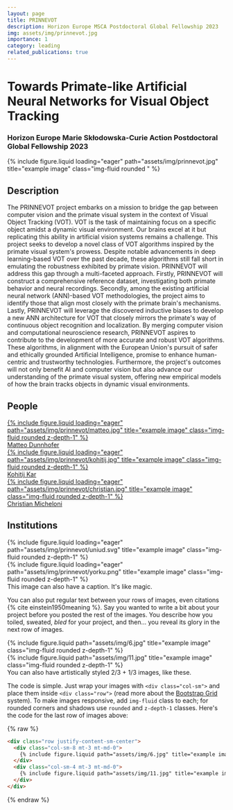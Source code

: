 ```yaml
---
layout: page
title: PRINNEVOT
description: Horizon Europe MSCA Postdoctoral Global Fellowship 2023
img: assets/img/prinnevot.jpg
importance: 1
category: leading
related_publications: true
---
```


# Towards Primate-like Artificial Neural Networks for Visual Object Tracking
### Horizon Europe Marie Skłodowska-Curie Action Postdoctoral Global Fellowship 2023

<div class="row">
    <div class="col-sm mt-3 mt-md-0">
        {% include figure.liquid loading="eager" path="assets/img/prinnevot.jpg" title="example image" class="img-fluid rounded " %}
    </div>
</div>

## Description

The PRINNEVOT project embarks on a mission to bridge the gap between computer vision and the primate visual system in the context of Visual Object Tracking (VOT). VOT is the task of maintaining focus on a specific object amidst a dynamic visual environment. Our brains excel at it but replicating this ability in artificial vision systems remains a challenge. This project seeks to develop a novel class of VOT algorithms inspired by the primate visual system's prowess. Despite notable advancements in deep learning-based VOT over the past decade, these algorithms still fall short in emulating the robustness exhibited by primate vision. PRINNEVOT will address this gap through a multi-faceted approach. Firstly, PRINNEVOT will construct a comprehensive reference dataset, investigating both primate behavior and neural recordings. Secondly, among the existing artificial neural network (ANN)-based VOT methodologies, the project aims to identify those that align most closely with the primate brain's mechanisms. Lastly, PRINNEVOT will leverage the discovered inductive biases to develop a new ANN architecture for VOT that closely mirrors the primate's way of continuous object recognition and localization. By merging computer vision and computational neuroscience research, PRINNEVOT aspires to contribute to the development of more accurate and robust VOT algorithms. These algorithms, in alignment with the European Union's pursuit of safer and ethically grounded Artificial Intelligence, promise to enhance human-centric and trustworthy technologies. Furthermore, the project's outcomes will not only benefit AI and computer vision but also advance our understanding of the primate visual system, offering new empirical models of how the brain tracks objects in dynamic visual environments.


## People

<div class="row">
    <a href="https://matteo-dunnhofer.github.io">
    <div class="col-sm-3 mt-3 mt-md-0">
        {% include figure.liquid loading="eager" path="assets/img/prinnevot/matteo.jpg" title="example image" class="img-fluid rounded z-depth-1" %}
    <div class="caption">
    Matteo Dunnhofer
    </div>
    </div>
    </a>
    <a href="https://vital-kolab.org">
    <div class="col-sm-3 mt-3 mt-md-0">
        {% include figure.liquid loading="eager" path="assets/img/prinnevot/kohitij.jpg" title="example image" class="img-fluid rounded z-depth-1" %}
    <div class="caption">
    Kohitij Kar
    </div>
    </div>
    </a>
    <a href="https://people.uniud.it/page/christian.micheloni">
    <div class="col-sm-3 mt-3 mt-md-0">
        {% include figure.liquid loading="eager" path="assets/img/prinnevot/christian.jpg" title="example image" class="img-fluid rounded z-depth-1" %}
    <div class="caption">
    Christian Micheloni
    </div>
    </div>
    </a>
</div>

## Institutions

<div class="row">
    <div class="col-sm mt-3 mt-md-0">
        {% include figure.liquid loading="eager" path="assets/img/prinnevot/uniud.svg" title="example image" class="img-fluid rounded z-depth-1" %}
    </div>
    <div class="col-sm mt-3 mt-md-0">
        {% include figure.liquid loading="eager" path="assets/img/prinnevot/yorku.png" title="example image" class="img-fluid rounded z-depth-1" %}
    </div>
</div>
<div class="caption">
    This image can also have a caption. It's like magic.
</div>

You can also put regular text between your rows of images, even citations {% cite einstein1950meaning %}.
Say you wanted to write a bit about your project before you posted the rest of the images.
You describe how you toiled, sweated, _bled_ for your project, and then... you reveal its glory in the next row of images.

<div class="row justify-content-sm-center">
    <div class="col-sm-8 mt-3 mt-md-0">
        {% include figure.liquid path="assets/img/6.jpg" title="example image" class="img-fluid rounded z-depth-1" %}
    </div>
    <div class="col-sm-4 mt-3 mt-md-0">
        {% include figure.liquid path="assets/img/11.jpg" title="example image" class="img-fluid rounded z-depth-1" %}
    </div>
</div>
<div class="caption">
    You can also have artistically styled 2/3 + 1/3 images, like these.
</div>

The code is simple.
Just wrap your images with `<div class="col-sm">` and place them inside `<div class="row">` (read more about the <a href="https://getbootstrap.com/docs/4.4/layout/grid/">Bootstrap Grid</a> system).
To make images responsive, add `img-fluid` class to each; for rounded corners and shadows use `rounded` and `z-depth-1` classes.
Here's the code for the last row of images above:

{% raw %}

```html
<div class="row justify-content-sm-center">
  <div class="col-sm-8 mt-3 mt-md-0">
    {% include figure.liquid path="assets/img/6.jpg" title="example image" class="img-fluid rounded z-depth-1" %}
  </div>
  <div class="col-sm-4 mt-3 mt-md-0">
    {% include figure.liquid path="assets/img/11.jpg" title="example image" class="img-fluid rounded z-depth-1" %}
  </div>
</div>
```

{% endraw %}

